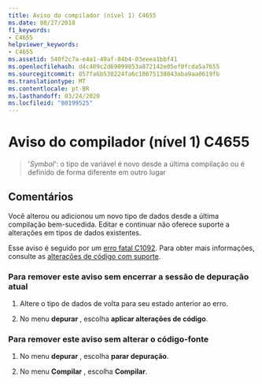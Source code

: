 ```yaml
---
title: Aviso do compilador (nível 1) C4655
ms.date: 08/27/2018
f1_keywords:
- C4655
helpviewer_keywords:
- C4655
ms.assetid: 540f2c7a-e4a1-49af-84b4-03eeea1bbf41
ms.openlocfilehash: d4c409c2d69099853a872142e05ef0fcda5a7655
ms.sourcegitcommit: 857fa6b530224fa6c18675138043aba9aa0619fb
ms.translationtype: MT
ms.contentlocale: pt-BR
ms.lasthandoff: 03/24/2020
ms.locfileid: "80199525"
---
```

# <a name="compiler-warning-level-1-c4655"></a>Aviso do compilador (nível 1) C4655

> '*Symbol*': o tipo de variável é novo desde a última compilação ou é definido de forma diferente em outro lugar

## <a name="remarks"></a>Comentários

Você alterou ou adicionou um novo tipo de dados desde a última compilação bem-sucedida. Editar e continuar não oferece suporte a alterações em tipos de dados existentes.

Esse aviso é seguido por um [erro fatal C1092](../../error-messages/compiler-errors-1/fatal-error-c1092.md). Para obter mais informações, consulte as [alterações de código com suporte](/visualstudio/debugger/supported-code-changes-cpp).

### <a name="to-remove-this-warning-without-ending-the-current-debug-session"></a>Para remover este aviso sem encerrar a sessão de depuração atual

1. Altere o tipo de dados de volta para seu estado anterior ao erro.

2. No menu **depurar** , escolha **aplicar alterações de código**.

### <a name="to-remove-this-warning-without-changing-your-source-code"></a>Para remover este aviso sem alterar o código-fonte

1. No menu **depurar** , escolha **parar depuração**.

2. No menu **Compilar** , escolha **Compilar**.
